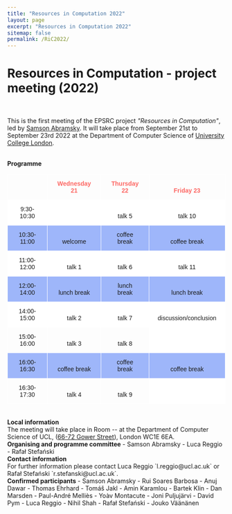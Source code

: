 ```yaml
---
title: "Resources in Computation 2022"
layout: page
excerpt: "Resources in Computation 2022"
sitemap: false
permalink: /RiC2022/
---
```


# Resources in Computation - project meeting (2022)

<br>

This is the first meeting of the EPSRC project _"Resources in Computation"_, led by [Samson Abramsky](http://www0.cs.ucl.ac.uk/people/S.Abramsky.html). It will take place from September 21st to September 23rd 2022 at the Department of Computer Science of [University College London](https://www.ucl.ac.uk/).

<br>
<b>Programme</b> <br />

<style type="text/css">
.tg  {border-collapse:collapse;border-spacing:0;}
.tg td{border-color:black;border-style:solid;border-width:1px;font-family:Arial, sans-serif;font-size:14px;
  overflow:hidden;padding:13px 20px;word-break:normal;}
.tg th{border-color:black;border-style:solid;border-width:1px;font-family:Arial, sans-serif;font-size:14px;
  font-weight:normal;overflow:hidden;padding:13px 20px;word-break:normal;}
.tg .tg-mst7{background-color:#ffffff;border-color:#ffffff;text-align:center;vertical-align:bottom}
.tg .tg-fmc2{border-color:#ffffff;text-align:center;vertical-align:bottom}
.tg .tg-tnwj{border-color:#ffffff;color:#fd6864;font-weight:bold;text-align:center;vertical-align:bottom}
.tg .tg-cfog{background-color:#9eb6fa;border-color:#ffffff;text-align:center;vertical-align:bottom}
</style>
<table class="tg">
<thead>
  <tr>
    <th class="tg-fmc2"></th>
    <th class="tg-tnwj">Wednesday 21</th>
    <th class="tg-tnwj">Thursday 22</th>
    <th class="tg-tnwj">Friday 23</th>
  </tr>
</thead>
<tbody>
  <tr>
    <td class="tg-mst7">9:30-10:30</td>
    <td class="tg-mst7"> </td>
    <td class="tg-mst7">talk 5</td>
    <td class="tg-mst7">talk 10</td>
  </tr>
  <tr>
    <td class="tg-cfog">10:30-11:00</td>
    <td class="tg-cfog">welcome</td>
    <td class="tg-cfog">coffee break</td>
    <td class="tg-cfog">coffee break</td>
  </tr>
  <tr>
    <td class="tg-mst7">11:00-12:00</td>
    <td class="tg-mst7">talk 1</td>
    <td class="tg-mst7">talk 6</td>
    <td class="tg-mst7">talk 11</td>
  </tr>
  <tr>
    <td class="tg-cfog">12:00-14:00</td>
    <td class="tg-cfog">lunch break</td>
    <td class="tg-cfog">lunch break</td>
    <td class="tg-cfog">lunch break</td>
  </tr>
  <tr>
    <td class="tg-mst7">14:00-15:00</td>
    <td class="tg-mst7">talk 2</td>
    <td class="tg-mst7">talk 7</td>
    <td class="tg-mst7">discussion/conclusion</td>
  </tr>
  <tr>
    <td class="tg-fmc2">15:00-16:00</td>
    <td class="tg-fmc2">talk 3</td>
    <td class="tg-fmc2">talk 8</td>
    <td class="tg-mst7"> </td>
  </tr>
  <tr>
    <td class="tg-cfog">16:00-16:30</td>
    <td class="tg-cfog">coffee break</td>
    <td class="tg-cfog">coffee break</td>
    <td class="tg-cfog">coffee break</td>
  </tr>
  <tr>
    <td class="tg-fmc2">16:30-17:30</td>
    <td class="tg-fmc2">talk 4</td>
    <td class="tg-fmc2">talk 9</td>
    <td class="tg-mst7"> </td>
  </tr>
</tbody>
</table>


<br>
<b>Local information</b> <br /> The meeting will take place in Room -- at the Department of Computer Science of UCL, (<a href="http://www.ucl.ac.uk/maps/66-72-gower-street">66-72 Gower Street</a>), London WC1E 6EA. 

<br>
<b>Organising and programme committee</b>
- Samson Abramsky
- Luca Reggio
- Rafał Stefański

<br>
<b>Contact information</b> <br /> For further information please contact Luca Reggio `l.reggio@ucl.ac.uk` or Rafał Stefański `r.stefanski@ucl.ac.uk`.

<br>
<b>Confirmed participants</b>
- Samson Abramsky
- Rui Soares Barbosa
- Anuj Dawar
- Thomas Ehrhard
- Tomáš Jakl
- Amin Karamlou
- Bartek Klin
- Dan Marsden
- Paul-André Melliès
- Yoàv Montacute
- Joni Puljujärvi
- David Pym
- Luca Reggio
- Nihil Shah
- Rafał Stefański
- Jouko Väänänen




<br>